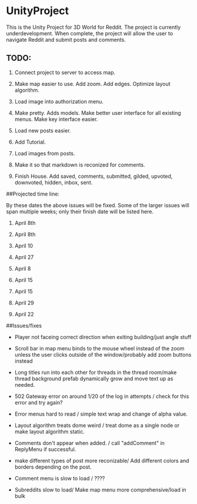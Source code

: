 # UnityProject

This is the Unity Project for 3D World for Reddit. The project is currently underdevelopment.
When complete, the project will allow the user to navigate Reddit and submit posts and comments.

## TODO:

 1. Connect project to server to access map.
 
 2. Make map easier to use. Add zoom. Add edges. Optimize layout algorithm. 
 
 3. Load image into authorization menu. 
 
 4. Make pretty. Adds models. Make better user interface for all existing menus. Make key interface easier.
 
 5. Load new posts easier.
 
 6. Add Tutorial.
 
 7. Load images from posts.
 
 8. Make it so that markdown is reconized for comments.
 
 9. Finish House. Add saved, comments, submitted, gilded, upvoted, downvoted, hidden, inbox, sent.
 

 
##Projected time line:

By these dates the above issues will be fixed. Some of the larger issues will span multiple weeks; only their finish date will be listed here.

 1. April 8th
 
 2. April 8th
 
 3. April 10
 
 4. April 27
 
 5. April 8
 
 6. April 15
 
 7. April 15
 
 8. April 29
 
 9. April 22
 
 
##Issues/fixes

 - Player not faceing correct direction when exiting building/just angle stuff
 
 - Scroll bar in map menu binds to the mouse wheel instead of the zoom unless the user clicks outside of the window/probably add zoom buttons instead
 
 - Long titles run into each other for threads in the thread room/make thread background prefab dynamically grow and move text up as needed.
 
 - 502 Gateway error on around 1/20 of the log in attempts / check for this error and try again?

 - Error menus hard to read / simple text wrap and change of alpha value.
 
 - Layout algorithm treats dome weird / treat dome as a single node or make layout algorithm static.
 
 - Comments don't appear when added. / call "addComment" in ReplyMenu if successful.
 
 - make different types of post more reconizable/ Add different colors and borders depending on the post.
 
 - Comment menu is slow to load / ????
 
 - Subreddits slow to load/ Make map menu more comprehensive/load in bulk



